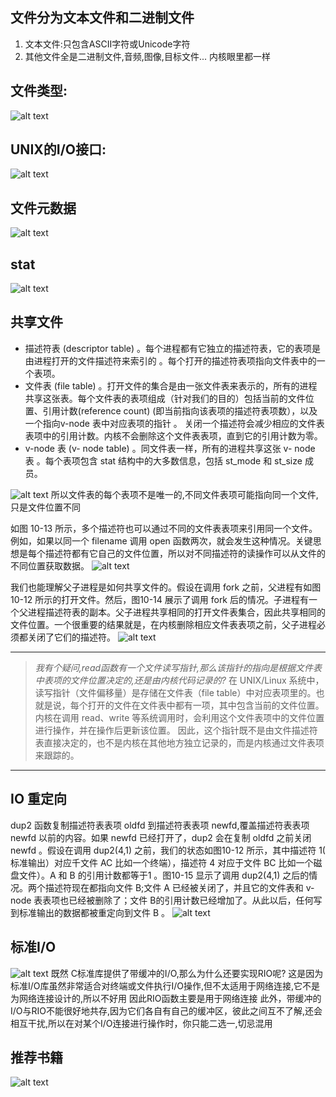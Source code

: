 ## 文件分为文本文件和二进制文件

1. 文本文件:只包含ASCII字符或Unicode字符
2. 其他文件全是二进制文件,音频,图像,目标文件...
   内核眼里都一样

## 文件类型:

![alt text](image.png)

## UNIX的I/O接口:

![alt text](image-1.png)

## 文件元数据

![alt text](image-2.png)

## stat
![alt text](image-3.png)

## 共享文件
- 描述符表 (descriptor table) 。每个进程都有它独立的描述符表，它的表项是由进程打开的文件描述符来索引的 。每个打开的描述符表项指向文件表中的一个表项。
- 文件表 (file table) 。打开文件的集合是由一张文件表来表示的，所有的进程共享这张表。每个文件表的表项组成（针对我们的目的）包括当前的文件位置、引用计数(reference count) (即当前指向该表项的描述符表项数），以及一个指向v-node 表中对应表项的指针 。 关闭一个描述符会减少相应的文件表表项中的引用计数。内核不会删除这个文件表表项，直到它的引用计数为零。
- v-node 表 (v- node table) 。同文件表一样，所有的进程共享这张 v- node 表 。每个表项包含 stat 结构中的大多数信息，包括 st_mode 和 st_size 成员。

![alt text](image-4.png)
所以文件表的每个表项不是唯一的,不同文件表项可能指向同一个文件,只是文件位置不同

如图 10-13 所示，多个描述符也可以通过不同的文件表表项来引用同一个文件。例如，如果以同一个 filename 调用 open 函数两次，就会发生这种情况。关键思想是每个描述符都有它自己的文件位置，所以对不同描述符的读操作可以从文件的不同位置获取数据。
![alt text](image-5.png)

我们也能理解父子进程是如何共享文件的。假设在调用 fork 之前，父进程有如图 10-12 所示的打开文件。然后，图10-14 展示了调用 fork 后的情况。子进程有一个父进程描述符表的副本。父子进程共享相同的打开文件表集合，因此共享相同的文件位置。一个很重要的结果就是，在内核删除相应文件表表项之前，父子进程必须都关闭了它们的描述符。
![alt text](image-6.png)

---
>*我有个疑问,read函数有一个文件读写指针,那么该指针的指向是根据文件表中表项的文件位置决定的,还是由内核代码记录的?*
>在 UNIX/Linux 系统中，读写指针（文件偏移量）是存储在文件表（file table）中对应表项里的。也就是说，每个打开的文件在文件表中都有一项，其中包含当前的文件位置。内核在调用 read、write 等系统调用时，会利用这个文件表项中的文件位置进行操作，并在操作后更新该位置。
>因此，这个指针既不是由文件描述符表直接决定的，也不是内核在其他地方独立记录的，而是内核通过文件表项来跟踪的。

---

## IO 重定向
dup2 函数复制描述符表表项 oldfd 到描述符表表项 newfd,覆盖描述符表表项 new­fd 以前的内容。如果 newfd 已经打开了，dup2 会在复制 oldfd 之前关闭 newfd 。假设在调用 dup2(4,1) 之前，我们的状态如图10-12 所示，其中描述符 1( 标准输出）对应千文件 AC 比如一个终端），描述符 4 对应于文件 BC 比如一个磁盘文件）。A 和 B 的引用计数都等于1 。图10-15 显示了调用 dup2(4,1) 之后的情况。两个描述符现在都指向文件 B;文件 A 已经被关闭了，并且它的文件表和 v-node 表表项也已经被删除了；文件 B的引用计数已经增加了。从此以后，任何写到标准输出的数据都被重定向到文件 B 。
![alt text](image-7.png)

## 标准I/O
![alt text](image-8.png)
既然 C标准库提供了带缓冲的I/O,那么为什么还要实现RIO呢?
这是因为标准I/O库虽然非常适合对终端或文件执行I/O操作,但不太适用于网络连接,它不是为网络连接设计的,所以不好用
因此RIO函数主要是用于网络连接
此外，带缓冲的I/O与RIO不能很好地共存,因为它们各自有自己的缓冲区，彼此之间互不了解,还会相互干扰,所以在对某个I/O连接进行操作时，你只能二选一,切忌混用

## 推荐书籍
![alt text](image-9.png)